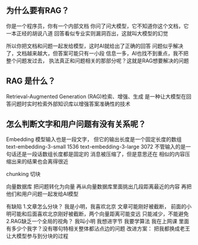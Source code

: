 ## 为什么要有RAG？
你是一个程序员，你有一个内部文档
你问了问大模型，它不知道你这个文档，它一本正经的胡说八道
回答看似专业实则漏洞百出，这就叫大模型的幻觉

所以你把文档和问题一起发给模型，这时AI就给出了正确的回答
问题似乎解决了，文档越来越大，但答案可能只有一小段
信息一多，AI也找不到重点，我不把整个问题发过去，
执法真正和问题相关的那部分呢？这就是RAG想要解决的问题
## RAG 是什么？
Retrieval-Augmented Generation (RAG)检索、增强、生成
是一种让大模型在回答问题时实时检索外部知识库以增强答案准确性的技术
## 怎么判断文字和用户问题有没有关系呢？
Embedding 模型输入也是一段文字，
但它的输出长度是一个固定长度的数组
text-embedding-3-small 1536
text-embedding-3-large 3072
不管输入的是一句话还是一段话数组长度都是固定的
消息被压缩了，但是意思还在
相似的内容压缩出来的结果也会离得很近

chunking 切块

向量数据库
把问题转化为向量 再从向量数据库里面挑出几段距离最近的内容
再把他们和用户问题一起发给AI模型

有缺陷
1.文章怎么分块？
我是小明，我喜欢北京 文章可能刚好被截断，
前面的小明可能和后面喜欢北京刚好被截断，两个向量距离可能变远
只能减少，不能避免
2.RAG缺乏一个全局的视角？
我叫小明
我想进字节
我要学算法
我在上网课
里面有多少个我字？没有哪句特相关整体都沾点边的问题
改进方案：
 把我都换成老王
 让大模型参与到分块的过程